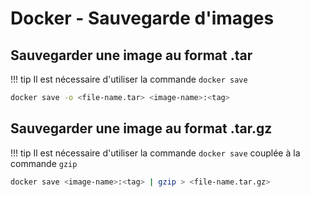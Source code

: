 # Docker - Sauvegarde d'images

## Sauvegarder une image au format .tar
!!! tip
    Il est nécessaire d'utiliser la commande `docker save`

```bash
docker save -o <file-name.tar> <image-name>:<tag>
```

## Sauvegarder une image au format .tar.gz
!!! tip
    Il est nécessaire d'utiliser la commande `docker save` couplée à la commande `gzip`

```bash
docker save <image-name>:<tag> | gzip > <file-name.tar.gz>
```
